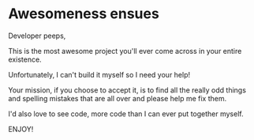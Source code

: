 # Awesomeness ensues

Developer peeps,

This is the most awesome project you'll ever come across in your entire existence.

Unfortunately, I can't build it myself so I need your help! 

Your mission, if you choose to accept it, is to find all the really odd things and spelling mistakes that are
all over and please help me fix them.

I'd also love to see code, more code than I can ever put together myself.

ENJOY!
